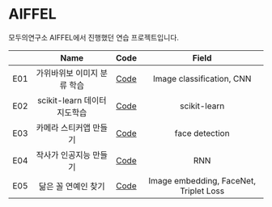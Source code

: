 # AIFFEL
모두의연구소 AIFFEL에서 진행했던 연습 프로젝트입니다.


|   |    Name    | Code  | Field |
|---|:----------:|:------------:| :--------------: | 
| E01 | 가위바위보 이미지 분류 학습 | [Code](E01/E01.ipynb)     | Image classification, CNN | 
| E02 | scikit-learn 데이터 지도학습 | [Code](E02/E02.ipynb)  | scikit-learn |
| E03 | 카메라 스티커앱 만들기 | [Code](E03/E03.ipynb)    | face detection  |
| E04 | 작사가 인공지능 만들기 | [Code](Exploration_4/E4.ipynb) | RNN |
| E05 | 닮은 꼴 연예인 찾기 | [Code](E05/E05.ipynb) | Image embedding, FaceNet, Triplet Loss |
